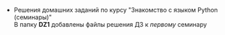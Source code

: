 * Решения домашних заданий по курсу "Знакомство с языком Python (семинары)"  
В папку **DZ1** добавлены файлы решения ДЗ к *первому* семинару  

